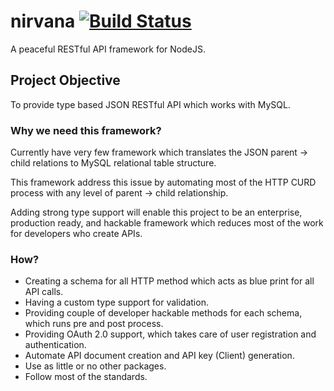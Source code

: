  # nirvana [![Build Status](https://travis-ci.org/var-kar/nirvana.svg?branch=master)](https://travis-ci.org/var-kar/nirvana)
 A peaceful RESTful API framework for NodeJS. 
 ## Project Objective
 To provide type based JSON RESTful API which works with MySQL. 
 ### Why we need this framework?
 Currently have very few framework which translates the JSON parent -> child relations to MySQL relational table structure. 

 This framework address this issue by automating most of the HTTP CURD process with any level of parent -> child relationship.
 
 Adding strong type support will enable this project to be an enterprise, production ready, and hackable framework which reduces most of the work for developers who create APIs.

 ### How?
 - Creating a schema for all HTTP method which acts as blue print for all API calls.
 - Having a custom type support for validation.
 - Providing couple of developer hackable methods for each schema, which runs pre and post process.
 - Providing OAuth 2.0 support, which takes care of user registration and authentication.
 - Automate API document creation and API key (Client) generation.
 - Use as little or no other packages.
 - Follow most of the standards.
